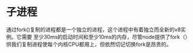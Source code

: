 # 子进程

通过fork()复制的进程都是一个独立的进程，这个进程中有着独立而全新的v8实例。它需要
至少30ms的启动时间和至少10ms的内存，尽管node提供了fork（）供我们复制进程使每个内核CPU都用上，但依然切记切换fork是昂贵的。
